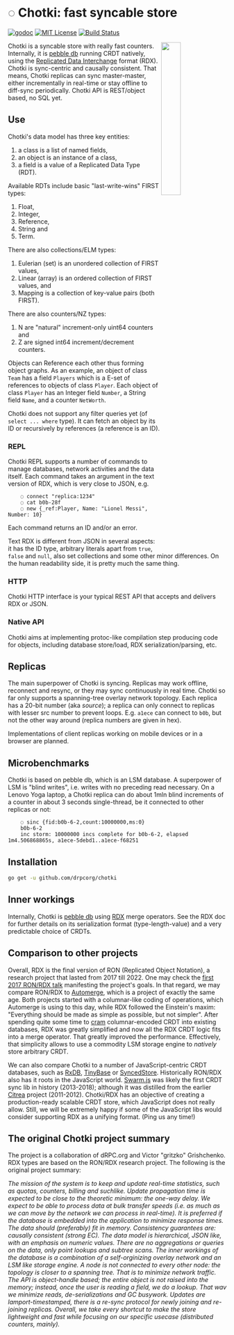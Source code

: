 #   ◌ Chotki: fast syncable store 

[![godoc](http://img.shields.io/badge/godoc-reference-blue.svg?style=flat)](https://godoc.org/github.com/drpcorg/chotki)
[![MIT License](http://img.shields.io/badge/license-MIT-red.svg?style=flat)](https://raw.githubusercontent.com/drpcorg/chotki/main/LICENSE)
[![Build Status](https://github.com/drpcorg/chotki/actions/workflows/test.yml/badge.svg?branch=main)](https://github.com/drpcorg/chotki/actions/workflows/test.yml)

<img align="right" width="30%" src="chotki.jpg"> 

Chotki is a syncable store with really fast counters.
Internally, it is [pebble db][p] running CRDT natively, using
the [Replicated Data Interchange](./rdx) format (RDX). Chotki is
sync-centric and causally consistent. That means, Chotki
replicas can sync master-master, either incrementally in
real-time or stay offline to diff-sync periodically.
Chotki API is REST/object based, no SQL yet.

[p]: https://github.com/cockroachdb/pebble

##  Use

Chotki's data model has three key entities:
 1. a class is a list of named fields,
 2. an object is an instance of a class,
 3. a field is a value of a Replicated Data Type (RDT).

Available RDTs include basic "last-write-wins" FIRST types: 
 1. Float, 
 2. Integer, 
 3. Reference,
 4. String and
 5. Term.

There are also collections/ELM types: 
 1. Eulerian (set) is an unordered collection of FIRST values,
 2. Linear (array) is an ordered collection of FIRST values, and
 3. Mapping is a collection of key-value pairs (both FIRST).

There are also counters/NZ types:
 1. N are "natural" increment-only uint64 counters and
 2. Z are signed int64 increment/decrement counters.

Objects can Reference each other thus forming object graphs.
As an example, an object of class `Team` has a field `Players`
which is a E-set of references to objects of class `Player`.
Each object of class `Player` has an Integer field `Number`,
a String field `Name`, and a counter `NetWorth`.

Chotki does not support any filter queries yet (of `select ...
where` type). It can fetch an object by its ID or recursively
by references (a reference is an ID).

### REPL

Chotki REPL supports a number of commands to manage databases,
network activities and the data itself.
Each command takes an argument in the text version of RDX, which
is very close to JSON, e.g. 
````
    ◌ connect "replica:1234"
    ◌ cat b0b-28f 
    ◌ new {_ref:Player, Name: "Lionel Messi", Number: 10}
````
Each command returns an ID and/or an error.

Text RDX is different from JSON in several aspects: it has the
ID type, arbitrary literals apart from `true`, `false` and
`null`, also set collections and some other minor differences.
On the human readability side, it is pretty much the same thing.

### HTTP

Chotki HTTP interface is your typical REST API that accepts and
delivers RDX or JSON.

### Native API

Chotki aims at implementing protoc-like compilation step
producing code for objects, including database store/load, RDX
serialization/parsing, etc.

##  Replicas

The main superpower of Chotki is syncing. Replicas may work
offline, reconnect and resync, or they may sync continuously in
real time. Chotki so far only supports a spanning-tree overlay
network topology. Each replica has a 20-bit number (aka
*source*); a replica can only connect to replicas with lesser
src number to prevent loops.
E.g. `a1ece` can connect to `b0b`, but not the other way around
(replica numbers are given in hex).

Implementations of client replicas working on mobile devices or
in a browser are planned.

##  Microbenchmarks

Chotki is based on pebble db, which is an LSM database.
A superpower of LSM is "blind writes", i.e. writes with no
preceding read necessary. On a Lenovo Yoga laptop, a Chotki
replica can do about 1mln blind increments of a counter in about
3 seconds single-thread, be it connected to other replicas or not:
````
    ◌ sinc {fid:b0b-6-2,count:10000000,ms:0}
    b0b-6-2
    inc storm: 10000000 incs complete for b0b-6-2, elapsed 1m4.506868865s, a1ece-5debd1..a1ece-f68251
````

##  Installation

```bash
go get -u github.com/drpcorg/chotki
```

##  Inner workings

Internally, Chotki is [pebble db][p] using [RDX](./rdx) merge operators.
See the RDX doc for further details on its serialization format
(type-length-value) and a very predictable choice of CRDTs.

##  Comparison to other projects

Overall, RDX is the final version of RON (Replicated Object
Notation), a research project that lasted from 2017 till 2022.
One may check the [first 2017 RON/RDX talk][c] manifesting the
project's goals. In that regard, we may compare RON/RDX to
[Automerge][a], which is a project of exactly the same age. Both
projects started with a columnar-like coding of operations,
which Automerge is using to this day, while RDX followed the
Einstein's maxim: "Everything should be made as simple as
possible, but not simpler". After spending quite some time to
[cram][s] columnar-encoded CRDT into existing databases, RDX was
greatly simplified and now all the RDX CRDT logic fits into a
merge operator. That greatly improved the performance.
Effectively, that simplicity allows to use a commodity LSM
storage engine to *natively* store arbitrary CRDT.

We can also compare Chotki to a number of JavaScript-centric
CRDT databases, such as [RxDB][x], [TinyBase][b] or [SyncedStore][z].
Historically RON/RDX also has it roots in the JavaScript world.
[Swarm.js][j] was likely the first CRDT sync lib in history
(2013-2018); although it was distilled from the earlier
[Citrea][t] project (2011-2012). Chotki/RDX has an
objective of creating a production-ready scalable CRDT store,
which JavaScript does not really allow. Still, we will be
extremely happy if some of the JavaScript libs would consider
supporting RDX as a unifying format. (Ping us any time!)

[j]: https://github.com/gritzko/swarm
[a]: https://automerge.org/
[b]: https://tinybase.org/
[c]: https://www.youtube.com/watch?v=0Xx9kkTMi10
[s]: https://www.youtube.com/live/M8RRZakZgiI?si=yQVT0Le7FlnpfWXw&t=32187
[t]: https://github.com/gritzko/citrea-model
[x]: https://github.com/pubkey/rxdb
[z]: https://syncedstore.org/docs/

##  The original Chotki project summary

The project is a collaboration of dRPC.org and Victor "gritzko" Grishchenko.
RDX types are based on the RON/RDX research project.
The following is the original project summary:

*The mission of the system is to keep and update real-time statistics, such as
quotas, counters, billing and suchlike. Update propagation time is expected to
be close to the theoretic minimum: the one-way delay. We expect to be able to
process data at bulk transfer speeds (i.e. as much as we can move by the
network we can process in real-time). It is preferred if the database is
embedded into the application to minimize response times. The data should
(preferably) fit in memory. Consistency guarantees are: causally consistent
(strong EC). The data model is hierarchical, JSON like, with an emphasis on
numeric values. There are no aggregations or queries on the data, only point
lookups and subtree scans. The inner workings of the database is a combination
of a self-orginizing overlay network and an LSM like storage engine. A node is
not connected to every other node: the topology is closer to a spanning tree.
That is to minimize network traffic. The API is object-handle based; the entire
object is not raised into the memory; instead, once the user is reading a
field, we do a lookup. That wav we minimize reads, de-serializations and GC
busywork. Updates are lamport-timestamped, there is a re-sync protocol for
newly joining and re-joining replicas. Overall, we take every shortcut to make
the store lightweight and fast while focusing on our specific usecase
(distributed counters, mainly).*
